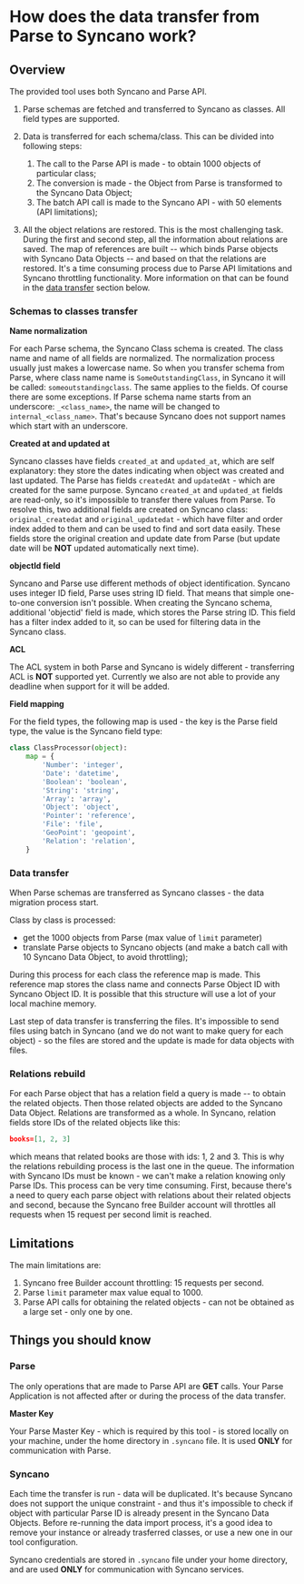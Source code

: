 # How does the data transfer from Parse to Syncano work?

## Overview

The provided tool uses both Syncano and Parse API. 

1. Parse schemas are fetched and transferred to Syncano as classes. All field types are supported.
2. Data is transferred for each schema/class. This can be divided into following steps:

   1. The call to the Parse API is made - to obtain 1000 objects of particular class;
   2. The conversion is made - the Object from Parse is transformed to the Syncano Data Object;
   3. The batch API call is made to the Syncano API - with 50 elements (API limitations);

3. All the object relations are restored. This is the most challenging task. During the first and second step, all the information about relations are saved. The map of references are built -- which binds Parse objects with Syncano Data Objects -- and based on that the relations are restored. It's a time consuming process due to Parse API limitations and Syncano throttling functionality. More information on that can be found in the [data transfer](#data-transfer) section below.

### Schemas to classes transfer

**Name normalization**

For each Parse schema, the Syncano Class schema is created. The class name and name of all fields are normalized. 
The normalization process usually just makes a lowercase name. So when you transfer schema from Parse, where class name name is `SomeOutstandingClass`, in Syncano it will be called: `someoutstandingclass`. 
The same applies to the fields. Of course there are some exceptions. If Parse schema name starts from an underscore: `_<class_name>`, the name will be changed to `internal_<class_name>`. That's because Syncano does not support names which start with an 
underscore.

**Created at and updated at**

Syncano classes have fields `created_at` and `updated_at`, which are self explanatory: they store the dates indicating when object was created and last updated. The Parse has fields `createdAt` and `updatedAt` - which are created for the same purpose. 
Syncano `created_at` and `updated_at` fields are read-only, so it's impossible to transfer there values from Parse.
To resolve this, two additional fields are created on Syncano class: `original_createdat` and `original_updatedat` - 
which have filter and order index added to them and can be used to find and sort data easily. 
These fields store the original creation and update date from Parse (but update date will be **NOT** updated automatically next time). 

**objectId field**

Syncano and Parse use different methods of object identification. Syncano uses integer ID field, Parse uses string ID field. 
That means that simple one-to-one conversion isn't possible. When creating the Syncano schema, additional 'objectid' field is made, which stores the Parse string ID. This field has a filter index added to it, so can be used for filtering data in the Syncano class.

**ACL**

The ACL system in both Parse and Syncano is widely different - transferring ACL is **NOT** supported yet. 
Currently we also are not able to provide any deadline when support for it will be added. 

**Field mapping**

For the field types, the following map is used - the key is the Parse field type, the value is the Syncano field type:

```python
class ClassProcessor(object):
    map = {
        'Number': 'integer',
        'Date': 'datetime',
        'Boolean': 'boolean',
        'String': 'string',
        'Array': 'array',
        'Object': 'object',
        'Pointer': 'reference',
        'File': 'file',
        'GeoPoint': 'geopoint',
        'Relation': 'relation',
    }
```

### Data transfer

When Parse schemas are transferred as Syncano classes - the data migration process start. 

Class by class is processed: 
* get the 1000 objects from Parse (max value of `limit` parameter)
* translate Parse objects to Syncano objects (and make a batch call with 10 Syncano Data Object, to avoid throttling); 
 
During this process for each class the reference map is made. This reference map stores the class name and connects Parse Object ID with Syncano Object ID. 
It is possible that this structure will use a lot of your local machine memory.
 
Last step of data transfer is transferring the files. It's impossible to send files using batch in Syncano (and we do 
not want to make query for each object) - so the files are stored and the update is made for data objects with files.

### Relations rebuild

For each Parse object that has a relation field a query is made -- to obtain the related objects. 
Then those related objects are added to the Syncano Data Object. Relations are transformed as a whole. In Syncano, relation fields store IDs of the related objects like this: 
```json
books=[1, 2, 3]
```
which means that related books are those with ids: 1, 2 and 3. This is why the relations rebuilding process is the last one in the queue. 
The information with Syncano IDs must be known - we can't make a relation knowing only Parse IDs. This process can be
very time consuming. First, because there's a need to query each parse object with relations about their related objects and
second, because the Syncano free Builder account will throttles all requests when 15 request per second limit is reached.

## Limitations

The main limitations are:

1. Syncano free Builder account throttling: 15 requests per second.
2. Parse `limit` parameter max value equal to 1000.
3. Parse API calls for obtaining the related objects - can not be obtained as a large set - only one by one.

## Things you should know 

### Parse

The only operations that are made to Parse API are **GET** calls. Your Parse Application is not affected after or 
during the process of the data transfer.

**Master Key**

Your Parse Master Key - which is required by this tool - is stored locally on your machine, under the home directory in 
`.syncano` file. It is used **ONLY** for communication with Parse.  

### Syncano

Each time the transfer is run - data will be duplicated. It's because Syncano does not support the unique constraint - and
thus it's impossible to check if object with particular Parse ID is already present in the Syncano Data Objects. Before
re-running the data import process, it's a good idea to remove your instance or already trasferred classes, or use a new one in our tool configuration.

Syncano credentials are stored in `.syncano` file under your home directory, and are used **ONLY** for communication
with Syncano services.
